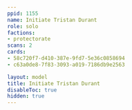 ```yaml
---
ppid: 1155
name: Initiate Tristan Durant
role: solo
factions:
- protectorate
scans: 2
cards:
- 58c720f7-d410-387e-9fd7-5e36c0858694
- c63a0de8-7f83-3093-a019-7186db9e2563

layout: model
title: Initiate Tristan Durant
disableToc: true
hidden: true
---
```

